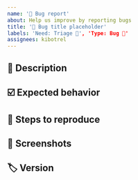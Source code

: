 ```yaml
---
name: '🐛 Bug report'
about: Help us improve by reporting bugs
title: '🐛 Bug title placeholder'
labels: 'Need: Triage 🧐', 'Type: Bug 🐛'
assignees: kibotrel
---
```


## :book: Description

<!--
  Describe the observed behavior that is not right. Be as descriptive as possible.
-->

## :ballot_box_with_check: Expected behavior

<!--
  Explain what should happen instead.
-->

## :round_pushpin: Steps to reproduce

<!--
  Add as most steps you can while being precise in each one so that we can
  reliably reproduce the problematic behavior. Like:

  1. Use this command with this option with value X
  2. On the received message click on that button
  3. Observe that button does nothing
-->

## :camera_flash: Screenshots

<!--
  If the problem can be graphically observed you can add screens
  to this report. Otherwise you can delete this section.
-->

## :label: Version

<!--
  Paste here the bot version written in the embed message you received
  in the following format: `X.X.X`
-->

